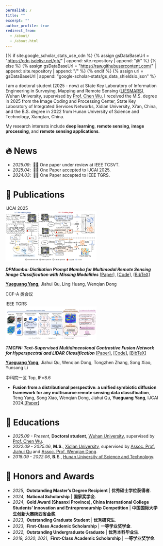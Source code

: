```yaml
---
permalink: /
title: ""
excerpt: ""
author_profile: true
redirect_from: 
  - /about/
  - /about.html
---
```


{% if site.google_scholar_stats_use_cdn %}
{% assign gsDataBaseUrl = "https://cdn.jsdelivr.net/gh/" | append: site.repository | append: "@" %}
{% else %}
{% assign gsDataBaseUrl = "https://raw.githubusercontent.com/" | append: site.repository | append: "/" %}
{% endif %}
{% assign url = gsDataBaseUrl | append: "google-scholar-stats/gs_data_shieldsio.json" %}

<span class='anchor' id='about-me'></span>

I am a doctoral student (2025 - now) at State Key Laboratory of Information Engineering in Surveying, Mapping and Remote Sensing ([LIESMARS](https://liesmars.whu.edu.cn/)), Wuhan University, supervised by [Prof. Chen Wu](https://jszy.whu.edu.cn/wuchen/zh_CN/index.htm). I received the M.S. degree in 2025 from the Image Coding and Processing Center, State Key Laboratory of Integrated Services Networks, Xidian University, Xi’an, China, and the B.S. degree in 2022 from Hunan University of Science and Technology, Xiangtan, China.

My research interests include **deep learning**, **remote sensing**, **image processing**, and **remote sensing applications**. 


<!-- (You can also use google scholar badge <a href='https://scholar.google.com/citations?user=4v566vcAAAAJ'><img src="https://img.shields.io/endpoint?url={{ url | url_encode }}&logo=Google%20Scholar&labelColor=f6f6f6&color=9cf&style=flat&label=citations"></a>). -->

# 🔥 News
- *2025.09*: &nbsp;📖📖 One paper under review at IEEE TCSVT.
- *2025.04*: &nbsp;🎉🎉 One Paper accepted to IJCAI 2025. 
- *2024.03*: &nbsp;🎉🎉 One Paper accepted to IEEE TGRS. 

# 📝 Publications 
<!--------------- Begin -------------------------------------------------->
<div class='paper-box'><div class='paper-box-image'><div><div class="badge">IJCAI 2025</div><img src='images/DPMamba.png' alt="sym" width="300"></div></div>
<div class='paper-box-text' markdown="1">

***DPMamba: Distillation Prompt Mamba for Multimodal Remote Sensing Image Classification with Missing Modalities*** [[Paper]](https://www.ijcai.org/proceedings/2025/248), [[Code]](https://github.com/Jiahuiqu/DPMamba), [[BibTeX]]()

**<u>Yueguang Yang</u>**, Jiahui Qu, Ling Huang, Wenqian Dong

CCF-A 类会议 
<!-- <span class="show_paper_citations" data="4v566vcAAAAJ:IjCSPb-OGe4C"></span> -->
</div>
</div>
<!--------------- End ------------------------>

<!--------------- Begin -------------------------------------------------->
<div class='paper-box'><div class='paper-box-image'><div><div class="badge">IEEE TGRS</div><img src='images/TMCFN.png' alt="sym" width="300"></div></div>
<div class='paper-box-text' markdown="1">

***TMCFN: Text-Supervised Multidimensional Contrastive Fusion Network for Hyperspectral and LiDAR Classification*** [[Paper]](https://ieeexplore.ieee.org/document/10462155), [[Code]](https://github.com/Jiahuiqu/TMCFN-for-Hyperspectral-and-LiDAR-classification), [[BibTeX]]()

**<u>Yueguang Yang</u>**, Jiahui Qu, Wenqian Dong, Tongzhen Zhang, Song Xiao, Yunsong Li

中科院一区 Top, IF=8.6 
<!-- <span class="show_paper_citations" data="4v566vcAAAAJ:2osOgNQ5qMEC"></span>  -->
<!-- 在个人主页点击目标论文标题，打开后查看地址栏 URL 会包含 citation_for_view=AUTHOR_ID:CLUSTER_ID -->
</div>
</div>
<!--------------- End ------------------------>

<!--------------- Begin -------------------------------------------------->
- **Fusion from a distributional perspective: a unified symbiotic diffusion framework for any multisource remote sensing data classification**, Teng Yang, Song Xiao, Wenqian Dong, Jiahui Qu, **Yueguang Yang**, IJCAI 2024.[[Paper]]((https://dl.acm.org/doi/abs/10.24963/ijcai.2024/174))
<!--------------- End ---------------------- -->


<!--------------- Begin -------------------------------------------------->
<!-- - [Lorem ipsum dolor sit amet, consectetur adipiscing elit. Vivamus ornare aliquet ipsum, ac tempus justo dapibus sit amet](https://github.com), A, B, C, **CVPR 2020** -->
<!--------------- End ---------------------- -->
<!--------------- Begin -------------------------------------------------->
<!-- <div class='paper-box'><div class='paper-box-image'><div><div class="badge">IEEE TGRS</div><img src='images/TMCFN.png' alt="sym" width="300"></div></div>
<div class='paper-box-text' markdown="1">

***TMCFN: Text-Supervised Multidimensional Contrastive Fusion Network for Hyperspectral and LiDAR Classification*** [[Paper]](https://doi.org/10.1109/tgrs.2025.3574799), [[arXiv]](https://arxiv.org/abs/2406.1335), [[Code]](https://github.com/CUG-BEODL/MS2TAN), [[BibTeX]](#bibtex-ms2tan)

**<u>Yueguang Yang</u>**, Jiahui Qu, Wenqian Dong, Tongzhen Zhang, Song Xiao, Yunsong Li

中科院一区 Top, IF=8.6 <span class="show_paper_citations" data="ZpxXejIAAAAJ:u-x6o8ySG0sC"></span>
</div>
</div> -->
<!--------------- End ------------------------>



# 📖 Educations
- *2025.09 - Present*, **Doctoral student**, [Wuhan University](https://www.whu.edu.cn/), supervised by [Prof. Chen Wu](https://jszy.whu.edu.cn/wuchen/zh_CN/index.htm).
- *2022.09 - 2025.06*, **M.S.**, [Xidian University](https://www.xidian.edu.cn/), supervised by [Assoc. Prof. Jiahui Qu](http://www.lianpp.com/xidian/smu_web/jhqu/index.html) and [Assoc. Prof. Wenqian Dong](https://faculty.xidian.edu.cn/DWQ1/zh_CN/index.htm). 
- *2018.09 - 2022.06*, **B.E.**, [Hunan University of Science and Technology](https://www.hnust.edu.cn/). 

<!-- 备选Emoji：🎖🏅💎🏆 -->
# 🏅 Honors and Awards
- *2025*,&ensp;**Outstanding Master’s Degree Recipient** \| **优秀硕士学位获得者**.
- *2024*,&ensp;**National Scholarship** \| **国家奖学金**.
- *2024*,&ensp;**Gold Award (Shaanxi Province), China International College Students’ Innovation and Entrepreneurship Competition** \| **中国国际大学生创新大赛陕西省金奖**.
- *2023*,&ensp;**Outstanding Graduate Student** \| **优秀研究生**.
- *2023*,&ensp;**First-Class Academic Scholarship** \| **一等学业奖学金**.
- *2022*,&ensp;**Outstanding Undergraduate Graduate** \| **优秀本科毕业生**.
- *2019, 2020, 2021*,&ensp;**First-Class Academic Scholarship** \| **一等学业奖学金**.

<!-- # 💬 Invited Talks
- *2021.06*, Lorem ipsum dolor sit amet, consectetur adipiscing elit. Vivamus ornare aliquet ipsum, ac tempus justo dapibus sit amet. 
- *2021.03*, Lorem ipsum dolor sit amet, consectetur adipiscing elit. Vivamus ornare aliquet ipsum, ac tempus justo dapibus sit amet.  \| [\[video\]](https://github.com/)

# 💻 Internships
- *2019.05 - 2020.02*, [Lorem](https://github.com/), China. -->